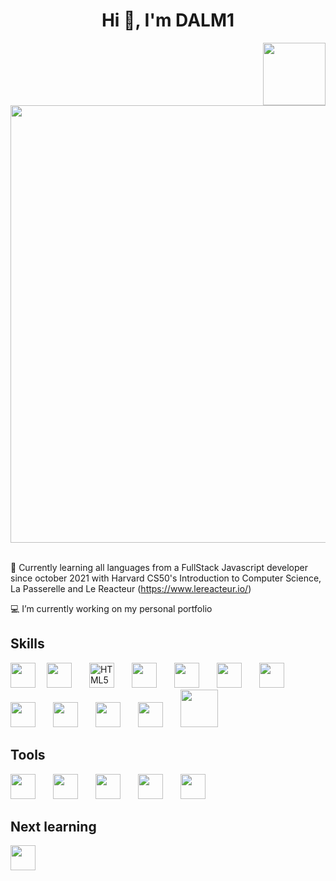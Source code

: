 <h1 align="center">Hi 👋, I'm DALM1</h1>
<img align="right" width="100" height="100" src="https://jorgecolonconsulting.com/wp-content/uploads/React-Icon-Black.png"/>
<img align="center" width="700" height="700"  src="https://media1.giphy.com/media/l4FGo2HgcJHi4prFK/giphy.gif?cid=ecf05e47vlfzr1uh98ieia4dr8tdsgu2fluh3bw1v5fk0pu3&rid=giphy.gif&ct=g"/>&emsp;


📔 Currently learning all languages from a FullStack Javascript developer since october 2021 with Harvard CS50's Introduction to Computer Science, La Passerelle and Le Reacteur (https://www.lereacteur.io/)

💻 I’m currently working on my personal portfolio 

## Skills 
<img width="40px" src="https://upload.wikimedia.org/wikipedia/commons/1/19/C_Logo.png?20201023095457"/>&emsp;
<img width="40px" style="margin-right: 10px" src="https://img.icons8.com/color/344/python--v1.png"/>&emsp;
<img width="40px" style="margin-right: 10px" src="https://cdn.jsdelivr.net/gh/devicons/devicon/icons/html5/html5-original.svg" title="HTML5"/>&emsp;
<img width="40px" style="margin-right: 10px" src="https://cdn.jsdelivr.net/gh/devicons/devicon/icons/css3/css3-original.svg"/>&emsp;
<img width="40px" style="margin-right: 10px" src="https://upload.wikimedia.org/wikipedia/commons/thumb/2/27/PHP-logo.svg/1024px-PHP-logo.svg.png"/>&emsp;
<img width="40px" style="margin-right: 10px" src="https://cdn.jsdelivr.net/gh/devicons/devicon/icons/javascript/javascript-original.svg"/>&emsp;
<img width="40px" style="margin-right: 10px" src="https://cdn.jsdelivr.net/gh/devicons/devicon/icons/react/react-original-wordmark.svg"/>&emsp;
<img width="40px" height="40px" style="margin-right: 10px" src="https://cdn.worldvectorlogo.com/logos/react-native-1.svg"/>&emsp;
<img width="40px" style="margin-right: 10px" src="https://react-spring.io/spring-icon.png"/>&emsp;
<img width="40px" style="margin-right: 10px" src="https://assets.website-files.com/61ca3f775a79ec5f87fcf937/6202fcdee5ee8636a145a41b_1234.png"/>&emsp;
<img width="40px" style="margin-right: 10px" src="https://img.icons8.com/color/344/mongodb.png"/>&emsp;
<img width="60px" style="margin-right: 10px" src="https://cdn.jsdelivr.net/gh/devicons/devicon/icons/nodejs/nodejs-plain-wordmark.svg"/>&emsp;




## Tools

<img width="40px" style="margin-right: 10px" src="https://upload.wikimedia.org/wikipedia/commons/thumb/9/9f/Vimlogo.svg/langfr-800px-Vimlogo.svg.png"/>&emsp;
<img width="40px" style="margin-right: 10px" src="https://jobs.mindtheproduct.com/wp-content/uploads/job-manager-uploads/company_logo/2021/10/csblogo.png"/>&emsp;
<img width="40px" style="margin-right: 10px" src="https://cdn.jsdelivr.net/gh/devicons/devicon/icons/vscode/vscode-original-wordmark.svg"/>&emsp;
<img width="40px" style="margin-right: 10px" src="https://cdn.jsdelivr.net/gh/devicons/devicon/icons/docker/docker-original-wordmark.svg"/>&emsp;
<img width="40px" style="margin-right: 10px" src="https://cdn.jsdelivr.net/gh/devicons/devicon/icons/npm/npm-original-wordmark.svg"/>&emsp;




## Next learning

<img width="40px" style="margin-right: 10px" src="https://cdn.jsdelivr.net/gh/devicons/devicon/icons/typescript/typescript-original.svg"/>&emsp;



